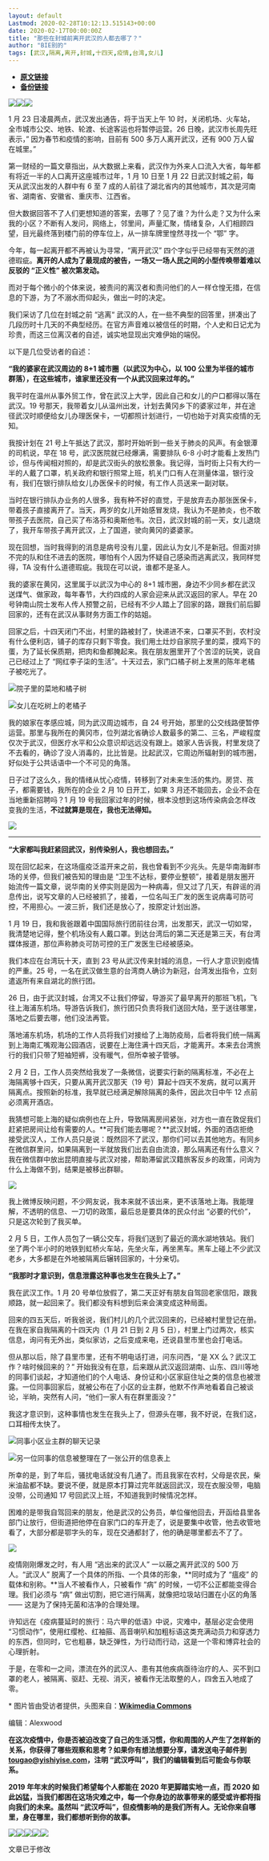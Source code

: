 ```yaml
---
layout: default
Lastmod: 2020-02-28T10:12:13.515143+00:00
date: 2020-02-17T00:00:00Z
title: "那些在封城前离开武汉的人都去哪了？"
author: "BIE别的"
tags: [武汉,隔离,离开,封城,十四天,疫情,台湾,女儿]
---
```


* [**原文链接**](http://mp.weixin.qq.com/s?__biz=MjM5NTc1NjYyMA==&amp;mid=2651772590&amp;idx=1&amp;sn=c3b1e1d7e82568ca94646a69f21123a1&amp;chksm=bd09d98d8a7e509b74eac096a6be610ad3fdc5ff3cd4b198344247d1e3557ab6b2cee512de3a#rd)
* [**备份链接**](http://archive.ph/CHILR)


![](/images/post/9854809808bae98696bed9844153fa19.jpg)![](/images/post/080300c8d542c16a222bcc514dd293e0.jpg)![](/images/post/f62bfa01181d2d8f27f28c5f34446f2c.jpg)

1 月 23 日凌晨两点，武汉发出通告，将于当天上午 10 时，关闭机场、火车站，全市城市公交、地铁、轮渡、长途客运也将暂停运营。26 日晚，武汉市长周先旺表示，” 因为春节和疫情的影响，目前有 500 多万人离开武汉，还有 900 万人留在城里。”

第一财经的一篇文章指出，从大数据上来看，武汉作为外来人口流入大省，每年都有将近一半的人口离开这座城市过年，1 月 10 日至 1 月 22 日武汉封城之前，每天从武汉出发的人群中有 6 至 7 成的人前往了湖北省内的其他城市，其次是河南省、湖南省、安徽省、重庆市、江西省。

但大数据回答不了人们更想知道的答案，去哪了？见了谁？为什么走？又为什么来我的小区？不断有人发问，网络上，邻里间，声量汇聚，情绪复杂，人们相顾四望，目光最终落到楼门前的停车位上，从一排车牌里惶然寻找一个 “鄂” 字。

今年，每一起离开都不再被认为寻常，“离开武汉” 四个字似乎已经带有天然的道德瑕疵。**离开的人成为了最现成的被告，一场又一场人民之间的小型传唤带着难以反驳的 “正义性” 被次第发动。**

而对于每个微小的个体来说，被责问的离汉者和责问他们的人一样仓惶无措，在信息的下游，为了不溺水而仰起头，做出一时的决定。

我们采访了几位在封城之前 “逃离“ 武汉的人，在一些不典型的回答里，拼凑出了几段历时十几天的不典型经历。在官方声音难以被信任的时期，个人史和日记尤为珍贵，而这三位离汉者的自述，诚实地显现出灾难伊始的端倪。

以下是几位受访者的自述：

**“我的婆家在武汉周边的 8+1 城市圈（以武汉为中心，以 100 公里为半径的城市群落），在这些城市，谁家里还没有一个从武汉回来过年的。”**

我平时在温州从事外贸工作，曾在武汉上大学，因此自己和女儿的户口都得以落在武汉。19 号那天，我带着女儿从温州出发，计划去黄冈乡下的婆家过年，并在途径武汉时顺便给女儿办理医保卡，一切都照计划进行，一切也始于对真实疫情的无知。

我按计划在 21 号上午抵达了武汉，那时开始听到一些关于肺炎的风声。有金银潭的司机说，早在 18 号，武汉医院就已经爆满，需要排队 6-8 小时才能看上发热门诊，但与传闻相对照的，却是武汉街头的放松景象。我记得，当时街上只有大约一半的人戴了口罩，机关政府和银行照常上班，机关门口有人在测量体温，银行没有，我们在银行排队给女儿办医保卡的时候，有工作人员送来一副对联。

当时在银行排队办业务的人很多，我有种不好的直觉，于是放弃去办那张医保卡，带着孩子直接离开了。当天，两岁的女儿开始感冒发烧，我认为不是肺炎，也不敢带孩子去医院，自己买了布洛芬和奥斯他韦。次日，武汉封城的前一天，女儿退烧了，我开车带孩子离开武汉，上了国道，驶向黄冈的婆婆家。

现在回想，当时我得到的消息是病号没有儿童，因此认为女儿不是新冠。但面对排不完的队和住不进去的医院，哪怕有个人因为怀疑自己感染而逃离武汉，我同样觉得，TA 没有什么道德瑕疵。我现在可以说，谁都不是圣人。

我的婆家在黄冈，这里属于以武汉为中心的 8+1 城市圈，身边不少同乡都在武汉送煤气、做家政，每年春节，大约四成的人家会迎来从武汉返回的家人。早在 20 号钟南山院士发布人传人预警之前，已经有不少人踏上了回家的路，跟我们前后脚回家的，还有在武汉从事财务方面工作的姑姐。

回家之后，十四天闭门不出，村里的路被封了，快递进不来，口罩买不到，农村没有什么便利店，铺子的库存只剩下零食。我们用土灶炒自家院子里的菜，摸鸡下的蛋，为了延长保质期，把肉和鱼都腌起来。我在朋友圈里开了个苦涩的玩笑，说自己已经过上了 “网红李子柒的生活”。十天过去，家门口橘子树上发黑的陈年老橘子被吃光了。

![](/images/post/3d1cf31526c363211e716edbeb1af3ee.jpg)院子里的菜地和橘子树

![](/images/post/de3a6d116c74390041780e367e2604c9.jpg)女儿在吃树上的老橘子

我的娘家在孝感应城，同为武汉周边城市，自 24 号开始，那里的公交线路便暂停运营。那里与我所在的黄冈市，位列湖北省确诊人数最多的第二、三名，严峻程度仅次于武汉，但医疗水平和公众意识却远远没有跟上。娘家人告诉我，村里发烧了不去看的，确诊了没人消毒的，比比皆是。比起武汉，它周边所辐射到的城市圈，好似处于公共话语中一个不可见的角落。

日子过了这么久，我的情绪从忧心疫情，转移到了对未来生活的焦灼。房贷、孩子，都需要钱，我所在的企业 2 月 10 日开工，如果 3 月还不能回去，企业不会在当地重新招聘吗？1 月 19 号我回家过年的时候，根本没想到这场传染病会怎样改变我的生活，**不过就算是现在，我也无法得知。**

![](/images/post/81017d7d78c6b209321ba687f342e82e.jpg)


------------------------------------------------------------------------------------------------------------------------------------------------

**“大家都叫我赶紧回武汉，别传染别人，我也想回去。”**

现在回忆起来，在这场瘟疫泛滥开来之前，我也曾看到不少兆头。先是华南海鲜市场的关停，但我们被告知的理由是 “卫生不达标，要停业整顿”，接着是朋友圈开始流传一篇文章，说华南的关停实则是因为一种病毒，但又过了几天，有辟谣的消息传出，说写文章的人已经被抓了，接着，一位名叫王广发的医生说病毒可防可控，不用担心。一波三折，我们还是放心了，按原定计划出游。

1 月 19 日，我和我爸跟着中国国际旅行团前往台湾，出发那天，武汉一切如常，我清楚地记得，整个机场没有人戴口罩。到达台湾后的第二天还是第三天，有台湾媒体报道，那位声称肺炎可防可控的王广发医生已经被感染。

我们本应在台湾玩十天，直到 23 号从武汉传来封城的消息，一行人才意识到疫情的严重。25 号，一名在武汉做生意的台湾商人确诊为新冠，台湾发出指令，立刻遣返所有来自湖北的旅行团。

26 日，由于武汉封城，台湾又不让我们停留，导游买了最早离开的那班飞机，飞往上海浦东机场。导游告诉我们，旅行团只负责将我们送回大陆，至于送往哪里，落地之后要去哪，他们没法再管。

落地浦东机场，机场的工作人员将我们对接给了上海防疫局，后者将我们统一隔离到上海南汇嘴观海公园酒店，说要在上海住满十四天后，才能离开。本来去台湾旅行的我们只带了短袖短裤，没有暖气，但所幸被子管够。

2 月 2 日，工作人员突然给我发了一条微信，说要实行新的隔离标准，不必在上海隔离够十四天，只要从离开武汉那天（19 号）算起十四天不发病，就可以离开隔离点。按照新的标准，我早就已经满足解除隔离的条件，因此次日中午 12 点前必须离开酒店。

我猜想可能上海的疑似病例也在上升，导致隔离房间紧张，对方也一直在敦促我们赶紧把房间让给有需要的人。**可我们能去哪呢？**武汉封城，外面的酒店拒绝接受武汉人，工作人员只是说：既然回不了武汉，那你们可以去其他地方。有同乡在微信群里问，如果隔离到一半就放我们出去自由流浪，那么隔离还有什么意义？我在微信群中放出昆明直接与武汉对接，帮助滞留武汉籍旅客反乡的政策，问询为什么上海做不到，结果是被移出群聊。

![](/images/post/f8e0cf5f2a5f9737142d305af8efe59b.jpg)

我上微博反映问题，不少网友说，我本来就不该出来，更不该落地上海。我能理解，不透明的信息、一刀切的政策，最后总是要具体的民众付出 “必要的代价”，只是这次轮到了我买单。

2 月 5 日，工作人员包了一辆公交车，将我们送到了最近的滴水湖地铁站。我们坐了两个半小时的地铁到虹桥火车站，先坐火车，再坐黑车。黑车上碰上不少武汉老乡，大多都是在外地被隔离后辗转回家的，十分亲切。

**“我那时才意识到，信息泄露这种事也发生在我头上了。”**

我在武汉工作。1 月 20 号单位放假了，第二天正好有朋友自驾回老家信阳，跟我顺路，就一起回来了。我们都没有料想到后来会演变成这种局面。

回来的四五天后，听我爸说，我们村儿的几个武汉回来的，已经被村里登记在册。在我在家自我隔离的十四天内（1 月 21 日到 2 月 5 日），村里上门过两次，核实信息，询问有无外出，类似家访，之后变成来电，还说县里市里也会打电话。

但从那以后，除了县里市里，还有不明电话打进，问东问西，“是 XX 么？武汉工作？啥时候回来的？” 开始我没有在意，后来跟从武汉返回湖南、山东、四川等地的同事们谈起，才知道他们的个人电话、身份证和小区家庭住址之类的信息也被泄露。一位同事回家后，就被公布在了小区的业主群，他默不作声地看着自己被谈论，半晌，突然有人问，“他们一家人有在群里面没？”

我这才意识到，这种事情也发生在我头上了，但源头在哪，我不好说，在我们这，口耳相传太快了。

![](/images/post/526a605f1e6ecc43271deab18ca388a8.jpg)同事小区业主群的聊天记录

![](/images/post/ef0d88acf3dce5244c1ac2c1771a6493.jpg)另一位同事的信息被整理在了一张公开的信息表上

所幸的是，到了年后，骚扰电话就没有几通了。而且我家在农村，父母是农民，柴米油盐都不缺。要说不便，就是原本打算过完年就返回武汉，现在衣服没带，电脑没带，公司通知 17 号回武汉上班，不知道我到时候情况怎样。

困难的是带我自驾回来的朋友，他是武汉的公务员，单位催他回去，开函给县里各部门让放行，但街道把他停在自家门口的车开走了，说是要集中收管，他去收管地看了，大部分都是鄂字头的车，现在交通都封了，他的确是哪里都去不了了。

![](/images/post/902046a4ca9ef1747d316f8f89614f51.jpg)

疫情刚刚爆发之时，有人用 “逃出来的武汉人” 一以蔽之离开武汉的 500 万人。“武汉人” 脱离了一个具体的所指、一个具体的形象，**同时成为了 “瘟疫” 的载体和别称。**当人不被看作人，只被看作 “病” 的时候，一切不公正都能变得合理。我们必须与 “病” 做出切割，把它进行隔离，就像把垃圾站归置在小区的角落 —— 这是为了保持无菌和洁净的合理处理。

许知远在《疫病蔓延时的旅行：马六甲的低语》中说，灾难中，基层必定会使用 “习惯动作”，使用红缨枪、红袖箍、高音喇叭和加粗标语这类充满动员力和穿透力的东西，但同时，它也粗暴，缺乏弹性，为行动而行动，这是一个零和博弈社会的心理折射。

于是，在零和一之间，漂流在外的武汉人、患有其他疾病亟待治疗的人、买不到口罩的老人，被隔离、驱赶、无视、消灭，被看作无法取整的人，四舍五入地成了零。

\* 图片皆由受访者提供，头图来自：[**Wikimedia Commons**](https://commons.wikimedia.org/)

编辑：Alexwood  

**在这次疫情中，你是否被迫改变了自己的生活习惯，你和周围的人产生了怎样新的关系，你获得了哪些观察和思考？如果你有想法想要分享，请发送电子邮件到 tougao@yishiyise.com，注明 “武汉呼叫”，我们的编辑看到后可能会与你联系。**

**2019 年年末的时候我们希望每个人都能在 2020 年更脚踏实地一点，而 2020 如此凶猛，当我们都困在这场灾难之中，每一个你身边的故事带来的感受或许都将指向我们的未来。虽然叫 “武汉呼叫”，但疫情影响的是我们所有人。无论你来自哪里，身在哪里，我们都想听到你的故事。**

![](/images/post/fc76dd6537e4801e01c9aba40d0a58a4.jpg)[![](/images/post/56cafc0ea110986dab56d64e258cabc9.jpg)](http://mp.weixin.qq.com/s?__biz=MjM5NTc1NjYyMA==&mid=2651772575&idx=2&sn=da6e5b8d53eb389dbc2b001322a20fed&chksm=bd09d9bc8a7e50aa2723b220510885fc8f24b01521be6a65e595b45047911eca6eb501f97bb2&scene=21#wechat_redirect)[![](/images/post/ff7bda92b2074a576a60627e4c285f34.jpg)](http://mp.weixin.qq.com/s?__biz=MjM5NTc1NjYyMA==&mid=2651772564&idx=1&sn=f9d1cf306f3e28de3cef97bbbe124fa4&chksm=bd09d9b78a7e50a1000735c5e780473d216b200c7a7e1f1e15c81086b0e829d7d9cce0fd12af&scene=21#wechat_redirect)[![](/images/post/00053b9fe0fda662fcb2dea135db12e3.jpg)](http://mp.weixin.qq.com/s?__biz=MjM5NTc1NjYyMA==&mid=2651772539&idx=1&sn=bb550821cb1f03b113d9f32ec397c2d2&chksm=bd09d9588a7e504eaedd8d28d9bf32ed3df05f01255509fd1a9fc7b1b79c04b576efa3249df8&scene=21#wechat_redirect)![](/images/post/c2576e8a5442f300496f656636cb9fdc.jpg)

文章已于修改


